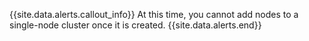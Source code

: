 {{site.data.alerts.callout_info}}
At this time, you cannot add nodes to a single-node cluster once it is created.
{{site.data.alerts.end}}
